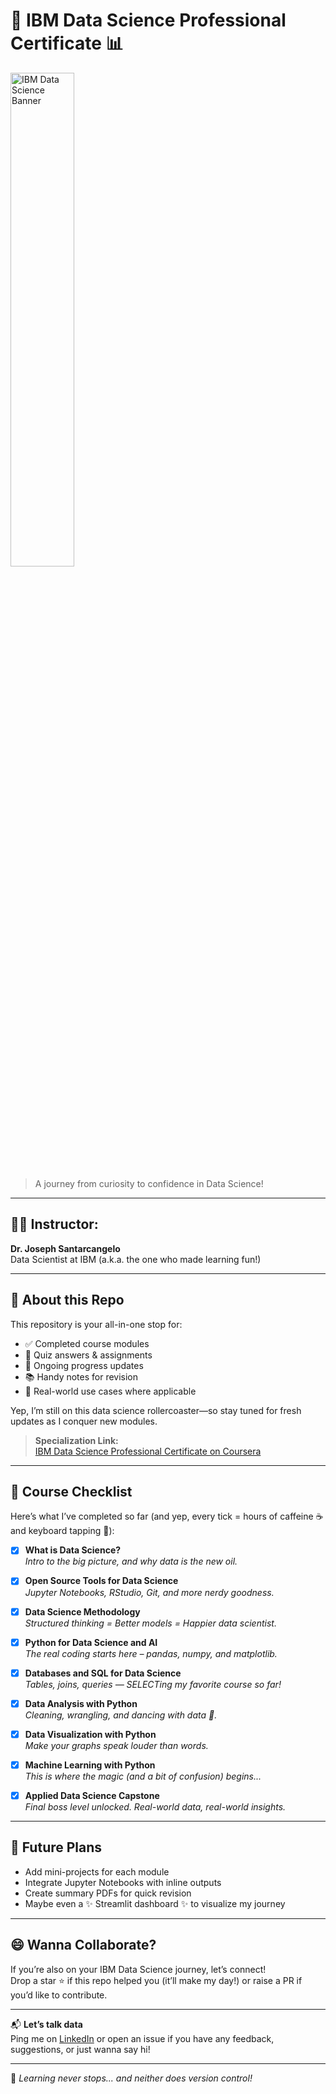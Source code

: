 # 🚀 IBM Data Science Professional Certificate 📊

<img src="https://i.imgur.com/YCFnjvg.png" alt="IBM Data Science Banner" width="45%">

> A journey from curiosity to confidence in Data Science!

---

## 👨‍🏫 Instructor:
**Dr. Joseph Santarcangelo**  
Data Scientist at IBM (a.k.a. the one who made learning fun!)

---

## 🧠 About this Repo

This repository is your all-in-one stop for:
- ✅ Completed course modules  
- 📝 Quiz answers & assignments  
- 📌 Ongoing progress updates  
- 📚 Handy notes for revision  
- 🤖 Real-world use cases where applicable

Yep, I’m still on this data science rollercoaster—so stay tuned for fresh updates as I conquer new modules.

> **Specialization Link:**  
> [IBM Data Science Professional Certificate on Coursera](https://www.coursera.org/professional-certificates/ibm-data-science)

---

## 🎯 Course Checklist

Here’s what I’ve completed so far (and yep, every tick = hours of caffeine ☕ and keyboard tapping 🎯):

- [x] **What is Data Science?**  
  *Intro to the big picture, and why data is the new oil.*

- [x] **Open Source Tools for Data Science**  
  *Jupyter Notebooks, RStudio, Git, and more nerdy goodness.*

- [x] **Data Science Methodology**  
  *Structured thinking = Better models = Happier data scientist.*

- [x] **Python for Data Science and AI**  
  *The real coding starts here – pandas, numpy, and matplotlib.*

- [x] **Databases and SQL for Data Science**  
  *Tables, joins, queries — SELECTing my favorite course so far!*

- [x] **Data Analysis with Python**  
  *Cleaning, wrangling, and dancing with data 🕺.*

- [x] **Data Visualization with Python**  
  *Make your graphs speak louder than words.*

- [x] **Machine Learning with Python**  
  *This is where the magic (and a bit of confusion) begins...*

- [x] **Applied Data Science Capstone**  
  *Final boss level unlocked. Real-world data, real-world insights.*

---

## 🔄 Future Plans

- Add mini-projects for each module  
- Integrate Jupyter Notebooks with inline outputs  
- Create summary PDFs for quick revision  
- Maybe even a ✨ Streamlit dashboard ✨ to visualize my journey

---

## 😄 Wanna Collaborate?

If you’re also on your IBM Data Science journey, let’s connect!  
Drop a star ⭐ if this repo helped you (it’ll make my day!) or raise a PR if you’d like to contribute.

---

📬 **Let’s talk data**  
Ping me on [LinkedIn](#) or open an issue if you have any feedback, suggestions, or just wanna say hi!

---

🏁 *Learning never stops... and neither does version control!*

